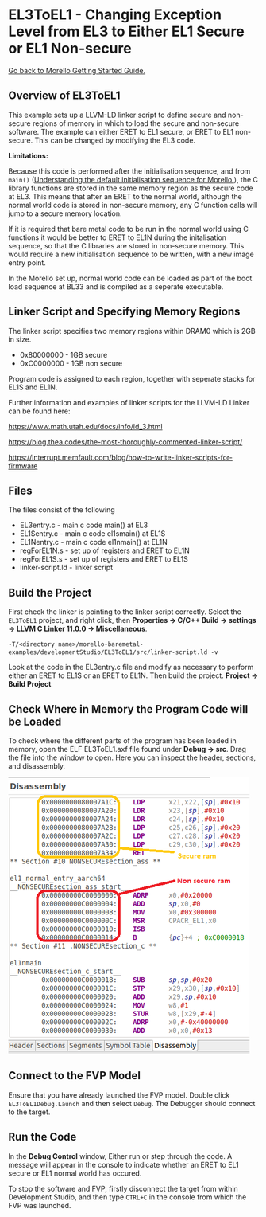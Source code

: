 # EL3ToEL1 - Changing Exception Level from EL3 to Either EL1 Secure or EL1 Non-secure

 [Go back to Morello Getting Started Guide.](./../../../../morello-getting-started.md)

## Overview of EL3ToEL1
This example sets up a LLVM-LD linker script to define secure and non-secure regions of memory in which to load the secure and non-secure software. The example can either ERET to EL1 secure, or ERET to EL1 non-secure. This can be changed by modifying the EL3 code.

**Limitations:** 

Because this code is performed after the initialisation sequence, and from `main()` ([Understanding the default initialisation sequence for Morello.](./../../../../morello/BareMetalOnMorello/DefaultSetup/InitSequence/InitSequence.md)), the C library functions are stored in the same memory region as the secure code at EL3. This means that after an ERET to the normal world, although the normal world code is stored in non-secure memory, any C function calls will jump to a secure memory location.

If it is required that bare metal code to be run in the normal world using C functions it would be better to ERET to EL1N during the initalisation sequence, so that the C libraries are stored in non-secure memory. This would require a new initialisation sequence to be written, with a new image entry point.

In the Morello set up, normal world code can be loaded as part of the boot load sequence at BL33 and is compiled as a seperate executable.


## Linker Script and Specifying Memory Regions

The linker script specifies two memory regions within DRAM0 which is 2GB in size.
*  0x80000000 - 1GB secure
*  0xC0000000 - 1GB non secure

Program code is assigned to each region, together with seperate stacks for EL1S and EL1N.

Further information and examples of linker scripts for the LLVM-LD Linker can be found here:

https://www.math.utah.edu/docs/info/ld_3.html 

https://blog.thea.codes/the-most-thoroughly-commented-linker-script/

https://interrupt.memfault.com/blog/how-to-write-linker-scripts-for-firmware


## Files

The files consist of the following

* EL3entry.c - main c code main() at EL3
* EL1Sentry.c - main c code el1smain() at EL1S
* EL1Nentry.c - main c code el1nmain() at EL1N
* regForEL1N.s - set up of registers and ERET to EL1N
* regForEL1S.s - set up of registers and ERET to EL1S
* linker-script.ld - linker script

## Build the Project
First check the linker is pointing to the linker script correctly. Select the `EL3ToEL1` project, and right click, then **Properties -> C/C++ Build -> settings -> LLVM C Linker 11.0.0 -> Miscellaneous**.

```
-T/<directory name>/morello-baremetal-examples/developmentStudio/EL3ToEL1/src/linker-script.ld -v
```
Look at the code in the EL3entry.c file and modify as necessary to perform either an ERET to EL1S or an ERET to EL1N. Then build the project. **Project -> Build Project**

## Check Where in Memory the Program Code will be Loaded

To check where the different parts of the program has been loaded in memory, open the ELF EL3ToEL1.axf file found under **Debug -> src**. Drag the file into the window to open. Here you can inspect the header, sections, and disassembly. 

![Memory regions](./EL3ToEL1Diss.png)

## Connect to the FVP Model
Ensure that you have already launched the FVP model. Double click `EL3ToEL1Debug.Launch` and then select `Debug`. The Debugger should connect to the target. 

## Run the Code
In the **Debug Control** window, Either run or step through the code. A message will appear in the console to indicate whether an ERET to EL1 secure or EL1 normal world has occured.

To stop the software and FVP, firstly disconnect the target from within Development Studio, and then type `CTRL+C` in the console from which the FVP was launched.